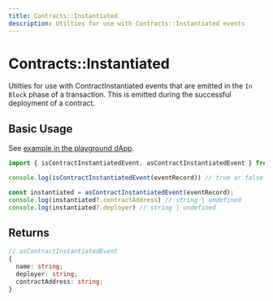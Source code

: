 ```yaml
---
title: Contracts::Instantiated
description: Utilties for use with Contracts::Instantiated events
---
```


# Contracts::Instantiated

Utilties for use with ContractInstantiated events that are emitted in the `In Block` phase
of a transaction. This is emitted during the successful deployment of a contract.

## Basic Usage

See [example in the playground dApp](https://github.com/paritytech/useink/blob/main/playground/src/components/pg-deploy/DeployPage.tsx).

```ts
import { isContractInstantiatedEvent, asContractInstantiatedEvent } from 'useink/utils';

console.log(isContractInstantiatedEvent(eventRecord)) // true or false

const instantiated = asContractInstantiatedEvent(eventRecord);
console.log(instantiated?.contractAddress) // string | undefined
console.log(instantiated?.deployer) // string | undefined
```

## Returns

```ts
// asContractInstantiatedEvent
{
  name: string;
  deployer: string;
  contractAddress: string;
}
```